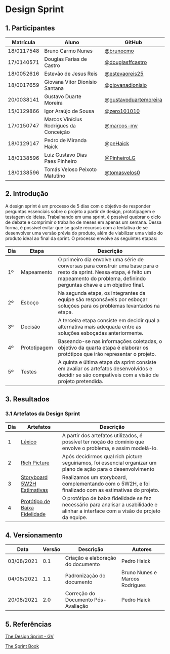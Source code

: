 # Design Sprint

## 1. Participantes

|Matrícula | Aluno | GitHub |
| -- | -- | -- |
| 18/0117548  |  Bruno Carmo Nunes | [@brunocmo](https://github.com/brunocmo) |
| 17/0140571  |  Douglas Farias de Castro | [@douglasffcastro](https://github.com/douglasffcastro) |
| 18/0052616  |  Estevão de Jesus Reis | [@estevaoreis25](https://github.com/estevaoreis25) |
| 18/0017659  |  Giovana Vitor Dionísio Santana | [@giovanadionisio](https://github.com/giovanadionisio) |
| 20/0038141  |  Gustavo Duarte Moreira | [@gustavoduartemoreira](https://github.com/gustavoduartemoreira) |
| 15/0129866  |  Igor Araújo de Sousa | [@zero101010](https://github.com/zero101010) |
| 17/0150747  |  Marcos Vinícius Rodrigues da Conceição | [@marcos-mv](https://github.com/marcos-mv) |
| 18/0129147  |  Pedro de Miranda Haick | [@peHaick](https://github.com/peHaick) |
| 18/0138596  |  Luiz Gustavo Dias Paes Pinheiro | [@PinheiroLG](https://github.com/PinheiroLG) |
| 18/0138596  |  Tomás Veloso Peixoto Matutino | [@tomasvelos0](https://github.com/tomasvelos0) |

## 2. Introdução

A design sprint é um processo de 5 dias com o objetivo de responder perguntas essenciais sobre o projeto a partir de design, prototipagem e testagem de ideias. Trabalhando em uma sprint, é possível quebrar o ciclo de debate e comprimir o trabalho de meses em apenas um semana. Dessa forma, é possível evitar que se gaste recursos com a tentativa de se desenvolver uma versão prévia do produto, além de viabilizar uma visão do produto ideal ao final da sprint. O processo envolve as seguintes etapas:


| Dia | Etapa | Descrição |
| --- | ----- | --------- |
| 1º  | Mapeamento | O primeiro dia envolve uma série de conversas para construir uma base para o resto da sprint. Nessa etapa, é feito um mapeamento do problema, definindo perguntas chave e um objetivo final. |
| 2º  | Esboço     | Na segunda etapa, os integrantes da equipe são responsáveis por esboçar soluções para os problemas levantados na etapa. |
| 3º  | Decisão    | A terceira etapa consiste em decidir qual a alternativa mais adequada entre as soluções esboçadas anteriormente. |
| 4º  | Prototipagem | Baseando-se nas informações coletadas, o objetivo da quarta etapa é elaborar os protótipos que irão representar o projeto. |
| 5º  | Testes     | A quinta e última etapa da sprint consiste em avaliar os artefatos desenvolvidos e decidir se são compatíveis com a visão de projeto pretendida. |

## 3. Resultados
### 3.1 Artefatos da Design Sprint

| Dia | Artefatos | Descrição |
| --- | --------- | ------------------ |
| 1 | [Léxico](https://unbarqdsw2021-1.github.io/2021.1_G04_Cardeal/desenhoSoftwareBase/lexico)  | A partir dos artefatos utilizados, é possível ter noção do domínio que envolve o problema, e assim modelá-lo. |
| 2 | [Rich Picture](https://unbarqdsw2021-1.github.io/2021.1_G04_Cardeal/desenhoSoftwareBase/richPicture/) <br>  | Após decidirmos qual rich picture seguiriamos, foi essencial organizar um plano de ação para o desenvolvimento |
| 3 | [Storyboard](https://unbarqdsw2021-1.github.io/2021.1_G04_Cardeal/desenhoSoftwareBase/storyboard) <br> [5W2H](https://unbarqdsw2021-1.github.io/2021.1_G04_Cardeal/desenhoSoftwareBase/5W2H) <br>  [Estimativas](https://unbarqdsw2021-1.github.io/2021.1_G04_Cardeal/desenhoSoftwareBase/estimativas) | Realizamos um storyboard, complementando com o 5W2H, e foi finalizado com as estimativas do projeto. |
| 4 | [Protótipo de Baixa Fidelidade](https://unbarqdsw2021-1.github.io/2021.1_G04_Cardeal/desenhoSoftwareBase/prototipo)  | O protótipo de baixa fidelidade se fez necessário para analisar a usabilidade e alinhar a interface com a visão de projeto da equipe. |

## 4. Versionamento

| Data       | Versão | Descrição                           | Autores                        |
| ---------- | ------ | ----------------------------------- | ------------------------------ |
| 03/08/2021 | 0.1    | Criação e elaboração do documento   | Pedro Haick                    |
| 04/08/2021 | 1.1    | Padronização do documento           | Bruno Nunes e Marcos Rodrigues |
| 20/08/2021 | 2.0    | Correção do Documento Pós-Avaliação | Pedro Haick                    |

## 5. Referências
[The Design Sprint - GV](https://www.gv.com/sprint/)

[The Sprint Book](https://www.thesprintbook.com/the-design-sprint)